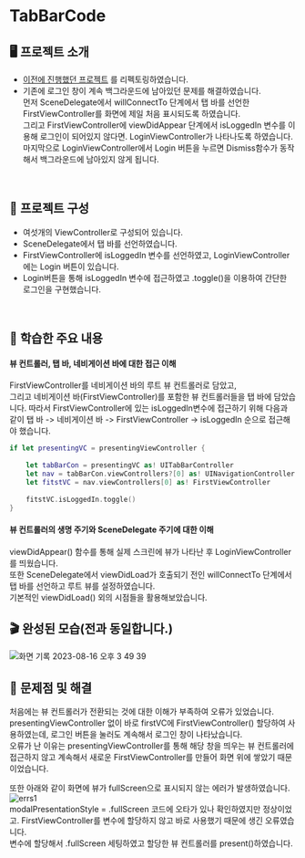 # TabBarCode

## 🖥️ 프로젝트 소개

- [이전에 진행했던 프로젝트](https://github.com/kangsworkspace/TabBarCode) 를 리펙토링하였습니다.
- 기존에 로그인 창이 계속 백그라운드에 남아있던 문제를 해결하였습니다.  
먼저 SceneDelegate에서 willConnectTo 단계에서 탭 바를 선언한 FirstViewController를 화면에 제일 처음 표시되도록 하였습니다.  
그리고 FirstViewController에 viewDidAppear 단계에서 isLoggedIn 변수를 이용해 로그인이 되어있지 않다면. 
LoginViewController가 나타나도록 하였습니다.  
마지막으로 LoginViewController에서 Login 버튼을 누르면 Dismiss함수가 동작해서 백그라운드에 남아있지 않게 됩니다.


<br>

## 👀 프로젝트 구성

- 여섯개의 ViewController로 구성되어 있습니다.
- SceneDelegate에서 탭 바를 선언하였습니다.
- FirstViewController에 isLoggedIn 변수를 선언하였고, LoginViewController에는 Login 버튼이 있습니다.
- Login버튼을 통해 isLoggedIn 변수에 접근하였고 .toggle()을 이용하여 간단한 로그인을 구현했습니다.

<br>

## 📌 학습한 주요 내용

#### 뷰 컨트롤러, 탭 바, 네비게이션 바에 대한 접근 이해

FirstViewController를 네비게이션 바의 루트 뷰 컨트롤러로 담았고,  
그리고 네비게이션 바(FirstViewController)를 포함한 뷰 컨트롤러들을 탭 바에 담았습니다.
따라서 FirstViewController에 있는 isLoggedIn변수에 접근하기 위해 다음과 같이 탭 바 -> 네비게이션 바 -> FirstViewController -> isLoggedIn 순으로 접근해야 했습니다.
```swift
if let presentingVC = presentingViewController {
    
    let tabBarCon = presentingVC as! UITabBarController
    let nav = tabBarCon.viewControllers?[0] as! UINavigationController
    let fitstVC = nav.viewControllers[0] as! FirstViewController
    
    fitstVC.isLoggedIn.toggle()
}
``` 


#### 뷰 컨트롤러의 생명 주기와 SceneDelegate 주기에 대한 이해

viewDidAppear() 함수를 통해 실제 스크린에 뷰가 나타난 후 LoginViewController 를 띄웠습니다.  
또한 SceneDelegate에서 viewDidLoad가 호출되기 전인 willConnectTo 단계에서 탭 바를 선언하고 루트 뷰를 설정하였습니다.   
기본적인 viewDidLoad() 외의 시점들을 활용해보았습니다.


## 🎬 완성된 모습(전과 동일합니다.)
![화면 기록 2023-08-16 오후 3 49 39](https://github.com/kangsworkspace/TabBarCode/assets/141600830/aa7bbc21-4753-4dca-b146-cb8d41cfae17)


## 🙉 문제점 및 해결

처음에는 뷰 컨트롤러가 전환되는 것에 대한 이해가 부족하여 오류가 있었습니다.  
presentingViewController 없이 바로 firstVC에 FirstViewController() 할당하여 사용하였는데,
로그인 버튼을 눌러도 계속해서 로그인 창이 나타났습니다.  
오류가 난 이유는 presentingViewController를 통해 해당 창을 띄우는 뷰 컨트롤러에 접근하지 않고
계속해서 새로운 FirstViewController를 만들어 화면 위에 쌓았기 때문이었습니다.  


또한 아래와 같이 화면에 뷰가 fullScreen으로 표시되지 않는 에러가 발생하였습니다.
![errs1](https://github.com/kangsworkspace/TabBarCode-Refectoring/assets/141600830/3ca8fe42-fcca-45d9-a9ce-460b8303b929)   
modalPresentationStyle = .fullScreen 코드에 오타가 있나 확인하였지만 정상이었고. 
FirstViewController를 변수에 할당하지 않고 바로 사용했기 때문에 생긴 오류였습니다.  
변수에 할당해서 .fullScreen 세팅하였고 할당한 뷰 컨트롤러를 present()하였습니다.  

